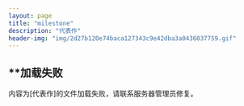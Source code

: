 ```yaml
---
layout: page
title: "milestone"
description: "代表作"
header-img: "img/2d27b120e74baca127343c9e42dba3a0436037759.gif"
---
```


**加载失败
---
内容为[代表作]的文件加载失败，请联系服务器管理员修复。
